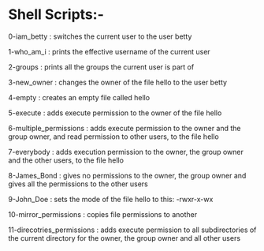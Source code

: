 <h1>Shell Scripts:-</h1>

<p>0-iam_betty : switches the current user to the user betty<br>
<p>1-who_am_i : prints the effective username of the current user<br>
<p>2-groups : prints all the groups the current user is part of<br>
<p>3-new_owner : changes the owner of the file hello to the user betty<br>
<p>4-empty : creates an empty file called hello<br>
<p>5-execute : adds execute permission to the owner of the file hello<br>
<p>6-multiple_permissions : adds execute permission to the owner and the group owner, and read permission to other users, to the file hello<br>
<p>7-everybody : adds execution permission to the owner, the group owner and the other users, to the file hello<br>
<p>8-James_Bond : gives no permissions to the owner, the group owner and gives all the permissions to the other users<br>
<p>9-John_Doe : sets the mode of the file hello to this: -rwxr-x-wx<br>
<p>10-mirror_permissions : copies file permissions to another<br>
<p>11-direcotries_permissions : adds execute permission to all subdirectories of the current directory for the owner, the group owner and all other users<br>
